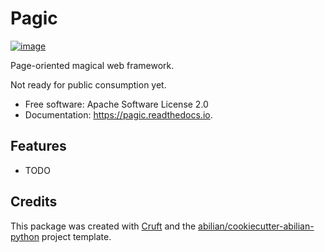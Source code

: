 # Pagic

[![image](https://img.shields.io/pypi/v/pagic.svg)](https://pypi.python.org/pypi/pagic)

<!--
[![Documentation Status](https://readthedocs.org/projects/pagic/badge/?version=latest)](https://pagic.readthedocs.io/en/latest/?version=latest)
-->

Page-oriented magical web framework.

Not ready for public consumption yet.

-   Free software: Apache Software License 2.0
-   Documentation: <https://pagic.readthedocs.io>.

## Features

-   TODO

## Credits

This package was created with [Cruft](https://github.com/cruft/cruft)
and the
[abilian/cookiecutter-abilian-python](https://github.com/abilian/cookiecutter-abilian-python)
project template.
